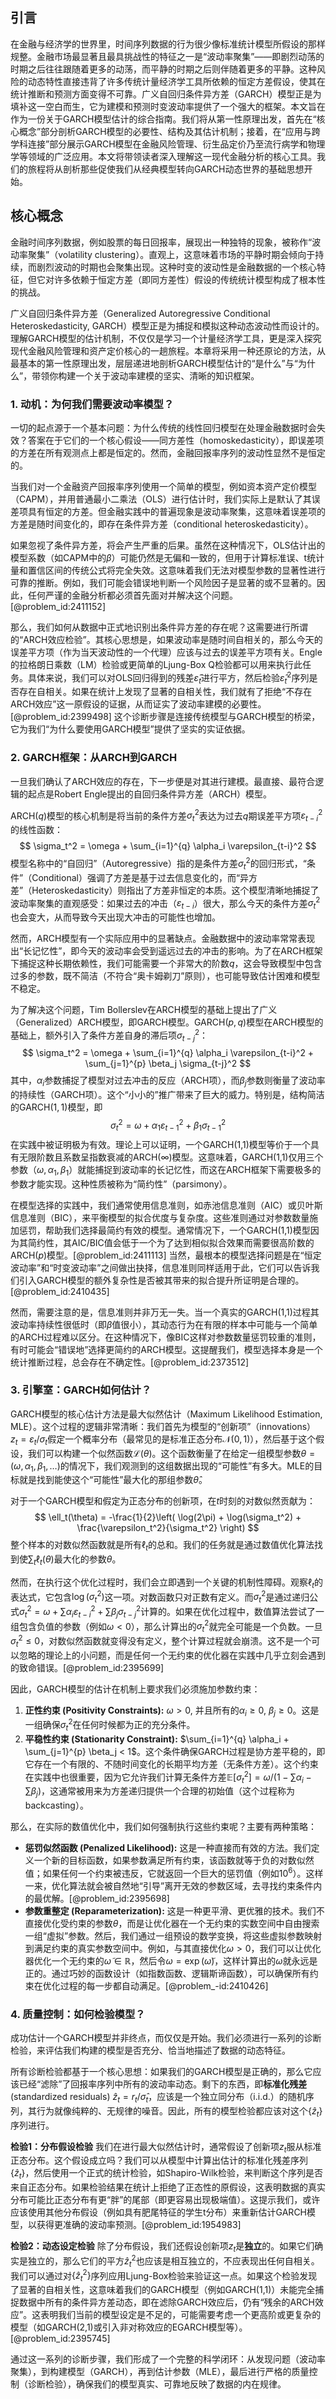 ## 引言
在金融与经济学的世界里，时间序列数据的行为很少像标准统计模型所假设的那样规整。金融市场最显著且最具挑战性的特征之一是“波动率聚集”——即剧烈动荡的时期之后往往跟随着更多的动荡，而平静的时期之后则伴随着更多的平静。这种风险的动态特性直接违背了许多传统计量经济学工具所依赖的恒定方差假设，使其在统计推断和预测方面变得不可靠。广义自回归条件异方差（GARCH）模型正是为填补这一空白而生，它为建模和预测时变波动率提供了一个强大的框架。本文旨在作为一份关于GARCH模型估计的综合指南。我们将从第一性原理出发，首先在“核心概念”部分剖析GARCH模型的必要性、结构及其估计机制；接着，在“应用与跨学科连接”部分展示GARCH模型在金融风险管理、衍生品定价乃至流行病学和物理学等领域的广泛应用。本文将带领读者深入理解这一现代金融分析的核心工具。我们的旅程将从剖析那些促使我们从经典模型转向GARCH动态世界的基础思想开始。

## 核心概念

金融时间序列数据，例如股票的每日回报率，展现出一种独特的现象，被称作“波动率聚集”（volatility clustering）。直观上，这意味着市场的平静时期会倾向于持续，而剧烈波动的时期也会聚集出现。这种时变的波动性是金融数据的一个核心特征，但它对许多依赖于恒定方差（即同方差性）假设的传统统计模型构成了根本性的挑战。

广义自回归条件异方差（Generalized Autoregressive Conditional Heteroskedasticity, GARCH）模型正是为捕捉和模拟这种动态波动性而设计的。理解GARCH模型的估计机制，不仅仅是学习一个计量经济学工具，更是深入探究现代金融风险管理和资产定价核心的一趟旅程。本章将采用一种还原论的方法，从最基本的第一性原理出发，层层递进地剖析GARCH模型估计的“是什么”与“为什么”，带领你构建一个关于波动率建模的坚实、清晰的知识框架。

### 1. 动机：为何我们需要波动率模型？

一切的起点源于一个基本问题：为什么传统的线性回归模型在处理金融数据时会失效？答案在于它们的一个核心假设——同方差性（homoskedasticity），即误差项的方差在所有观测点上都是恒定的。然而，金融回报率序列的波动性显然不是恒定的。

当我们对一个金融资产回报率序列使用一个简单的模型，例如资本资产定价模型（CAPM），并用普通最小二乘法（OLS）进行估计时，我们实际上是默认了其误差项具有恒定的方差。但金融实践中的普遍现象是波动率聚集，这意味着误差项的方差是随时间变化的，即存在条件异方差（conditional heteroskedasticity）。

如果忽视了条件异方差，将会产生严重的后果。虽然在这种情况下，OLS估计出的模型系数（如CAPM中的$\beta$）可能仍然是无偏和一致的，但用于计算标准误、t统计量和置信区间的传统公式将完全失效。这意味着我们无法对模型参数的显著性进行可靠的推断。例如，我们可能会错误地判断一个风险因子是显著的或不显著的。因此，任何严谨的金融分析都必须首先面对并解决这个问题。[@problem_id:2411152]

那么，我们如何从数据中正式地识别出条件异方差的存在呢？这需要进行所谓的“ARCH效应检验”。其核心思想是，如果波动率是随时间自相关的，那么今天的误差平方项（作为当天波动性的一个代理）应该与过去的误差平方项有关。Engle的拉格朗日乘数（LM）检验或更简单的Ljung-Box Q检验都可以用来执行此任务。具体来说，我们可以对OLS回归得到的残差$\hat{\varepsilon}_t$进行平方，然后检验$\hat{\varepsilon}_t^2$序列是否存在自相关。如果在统计上发现了显著的自相关性，我们就有了拒绝“不存在ARCH效应”这一原假设的证据，从而证实了波动率建模的必要性。[@problem_id:2399498] 这个诊断步骤是连接传统模型与GARCH模型的桥梁，它为我们“为什么要使用GARCH模型”提供了坚实的实证依据。

### 2. GARCH框架：从ARCH到GARCH

一旦我们确认了ARCH效应的存在，下一步便是对其进行建模。最直接、最符合逻辑的起点是Robert Engle提出的自回归条件异方差（ARCH）模型。

ARCH($q$)模型的核心机制是将当前的条件方差$\sigma_t^2$表达为过去$q$期误差平方项$\varepsilon_{t-i}^2$的线性函数：
$$
\sigma_t^2 = \omega + \sum_{i=1}^{q} \alpha_i \varepsilon_{t-i}^2
$$
模型名称中的“自回归”（Autoregressive）指的是条件方差$\sigma_t^2$的回归形式，“条件”（Conditional）强调了方差是基于过去信息变化的，而“异方差”（Heteroskedasticity）则指出了方差非恒定的本质。这个模型清晰地捕捉了波动率聚集的直观感受：如果过去的冲击（$\varepsilon_{t-i}$）很大，那么今天的条件方差$\sigma_t^2$也会变大，从而导致今天出现大冲击的可能性也增加。

然而，ARCH模型有一个实际应用中的显著缺点。金融数据中的波动率常常表现出“长记忆性”，即今天的波动率会受到遥远过去的冲击的影响。为了在ARCH框架下捕捉这种长期依赖性，我们可能需要一个非常大的阶数$q$，这会导致模型中包含过多的参数，既不简洁（不符合“奥卡姆剃刀”原则），也可能导致估计困难和模型不稳定。

为了解决这个问题，Tim Bollerslev在ARCH模型的基础上提出了广义（Generalized）ARCH模型，即GARCH模型。GARCH($p,q$)模型在ARCH模型的基础上，额外引入了条件方差自身的滞后项$\sigma_{t-j}^2$：
$$
\sigma_t^2 = \omega + \sum_{i=1}^{q} \alpha_i \varepsilon_{t-i}^2 + \sum_{j=1}^{p} \beta_j \sigma_{t-j}^2
$$
其中，$\alpha_i$参数捕捉了模型对过去冲击的反应（ARCH项），而$\beta_j$参数则衡量了波动率的持续性（GARCH项）。这个“小小的”推广带来了巨大的威力。特别是，结构简洁的GARCH($1,1$)模型，即
$$
\sigma_t^2 = \omega + \alpha_1 \varepsilon_{t-1}^2 + \beta_1 \sigma_{t-1}^2
$$
在实践中被证明极为有效。理论上可以证明，一个GARCH(1,1)模型等价于一个具有无限阶数且系数呈指数衰减的ARCH($\infty$)模型。这意味着，GARCH(1,1)仅用三个参数（$\omega, \alpha_1, \beta_1$）就能捕捉到波动率的长记忆性，而这在ARCH框架下需要极多的参数才能实现。这种性质被称为“简约性”（parsimony）。

在模型选择的实践中，我们通常使用信息准则，如赤池信息准则（AIC）或贝叶斯信息准则（BIC），来平衡模型的拟合优度与复杂度。这些准则通过对参数数量施加惩罚，帮助我们选择最简约有效的模型。通常情况下，一个GARCH(1,1)模型因为其简约性，其AIC/BIC值会低于一个为了达到相似拟合效果而需要很高阶数的ARCH($p$)模型。[@problem_id:2411113] 当然，最根本的模型选择问题是在“恒定波动率”和“时变波动率”之间做出抉择，信息准则同样适用于此，它们可以告诉我们引入GARCH模型的额外复杂性是否被其带来的拟合提升所证明是合理的。[@problem_id:2410435]

然而，需要注意的是，信息准则并非万无一失。当一个真实的GARCH(1,1)过程其波动率持续性很低时（即$\beta$值很小），其动态行为在有限的样本中可能与一个简单的ARCH过程难以区分。在这种情况下，像BIC这样对参数数量惩罚较重的准则，有时可能会“错误地”选择更简约的ARCH模型。这提醒我们，模型选择本身是一个统计推断过程，总会存在不确定性。[@problem_id:2373512]

### 3. 引擎室：GARCH如何估计？

GARCH模型的核心估计方法是最大似然估计（Maximum Likelihood Estimation, MLE）。这个过程的逻辑非常清晰：我们首先为模型的“创新项”（innovations）$z_t = \varepsilon_t / \sigma_t$假定一个概率分布（最常见的是标准正态分布$\mathcal{N}(0,1)$），然后基于这个假设，我们可以构建一个似然函数$\mathcal{L}(\theta)$。这个函数衡量了在给定一组模型参数$\theta = (\omega, \alpha_1, \beta_1, \dots)$的情况下，我们观测到的这组数据出现的“可能性”有多大。MLE的目标就是找到能使这个“可能性”最大化的那组参数$\hat{\theta}$。

对于一个GARCH模型和假定为正态分布的创新项，在$t$时刻的对数似然贡献为：
$$
\ell_t(\theta) = -\frac{1}{2}\left( \log(2\pi) + \log(\sigma_t^2) + \frac{\varepsilon_t^2}{\sigma_t^2} \right)
$$
整个样本的对数似然函数就是所有$\ell_t$的总和。我们的任务就是通过数值优化算法找到使$\sum_{t} \ell_t(\theta)$最大化的参数$\theta$。

然而，在执行这个优化过程时，我们会立即遇到一个关键的机制性障碍。观察$\ell_t$的表达式，它包含$\log(\sigma_t^2)$这一项。对数函数只对正数有定义。而$\sigma_t^2$是通过递归公式$\sigma_t^2 = \omega + \sum \alpha_i \varepsilon_{t-i}^2 + \sum \beta_j \sigma_{t-j}^2$计算的。如果在优化过程中，数值算法尝试了一组包含负值的参数（例如$\omega < 0$），那么计算出的$\sigma_t^2$就完全可能是一个负数。一旦$\sigma_t^2 \le 0$，对数似然函数就变得没有定义，整个计算过程就会崩溃。这不是一个可以忽略的理论上的小问题，而是任何一个无约束的优化器在实践中几乎立刻会遇到的致命错误。[@problem_id:2395699]

因此，GARCH模型的估计在机制上要求我们必须施加参数约束：
1.  **正性约束 (Positivity Constraints):** $\omega > 0$, 并且所有的$\alpha_i \ge 0$, $\beta_j \ge 0$。这是一组确保$\sigma_t^2$在任何时候都为正的充分条件。
2.  **平稳性约束 (Stationarity Constraint):** $\sum_{i=1}^{q} \alpha_i + \sum_{j=1}^{p} \beta_j < 1$。这个条件确保GARCH过程是协方差平稳的，即它存在一个有限的、不随时间变化的长期平均方差（无条件方差）。这个约束在实践中也很重要，因为它允许我们计算无条件方差$\mathbb{E}[\sigma_t^2] = \omega / (1 - \sum\alpha_i - \sum\beta_j)$，这通常被用来为方差递归提供一个合理的初始值（这个过程称为backcasting）。

那么，在实际的数值优化中，我们如何强制执行这些约束呢？主要有两种策略：
*   **惩罚似然函数 (Penalized Likelihood):** 这是一种直接而有效的方法。我们定义一个新的目标函数，如果参数满足所有约束，该函数就等于负的对数似然值；如果任何一个约束被违反，它就返回一个巨大的惩罚值（例如$10^6$）。这样一来，优化算法就会被自然地“引导”离开无效的参数区域，去寻找约束条件内的最优解。[@problem_id:2395698]
*   **参数重整定 (Reparameterization):** 这是一种更平滑、更优雅的技术。我们不直接优化受约束的参数$\theta$，而是让优化器在一个无约束的实数空间中自由搜索一组“虚拟”参数。然后，我们通过一组预设的数学变换，将这些虚拟参数映射到满足约束的真实参数空间中。例如，与其直接优化$\omega > 0$，我们可以让优化器优化一个无约束的$\tilde{\omega} \in \mathbb{R}$，然后令$\omega = \exp(\tilde{\omega})$，这样计算出的$\omega$就永远是正的。通过巧妙的函数设计（如指数函数、逻辑斯谛函数），可以确保所有约束在优化过程的每一步都自动满足。[@problem_-id:2410426]

### 4. 质量控制：如何检验模型？

成功估计一个GARCH模型并非终点，而仅仅是开始。我们必须进行一系列的诊断检验，来评估我们构建的模型是否充分、恰当地描述了数据的动态特征。

所有诊断检验都基于一个核心思想：如果我们的GARCH模型是正确的，那么它应该已经“滤除”了回报率序列中所有的波动率动态。剩下的东西，即**标准化残差** (standardized residuals) $\hat{z}_t = r_t / \hat{\sigma}_t$，应该是一个独立同分布（i.i.d.）的随机序列，其行为就像纯粹的、无规律的噪音。因此，所有的模型检验都应该对这个$\{\hat{z}_t\}$序列进行。

**检验1：分布假设检验**
我们在进行最大似然估计时，通常假设了创新项$z_t$服从标准正态分布。这个假设成立吗？我们可以从模型中计算出估计的标准化残差序列$\{\hat{z}_t\}$，然后使用一个正式的统计检验，如Shapiro-Wilk检验，来判断这个序列是否来自正态分布。如果检验结果在统计上拒绝了正态性的原假设，这表明数据的真实分布可能比正态分布有更“胖”的尾部（即更容易出现极端值）。这提示我们，或许应该使用其他分布假设（例如具有肥尾特征的学生t分布）来重新估计GARCH模型，以获得更准确的波动率预测。[@problem_id:1954983]

**检验2：动态设定检验**
除了分布假设，我们还假设创新项$z_t$是**独立**的。如果它们确实是独立的，那么它们的平方$\hat{z}_t^2$也应该是相互独立的，不应表现出任何自相关。我们可以通过对$\{\hat{z}_t^2\}$序列应用Ljung-Box检验来验证这一点。如果这个检验发现了显著的自相关性，这意味着我们的GARCH模型（例如GARCH(1,1)）未能完全捕捉数据中所有的条件异方差动态，即在滤除GARCH效应后，仍有“残余的ARCH效应”。这表明我们当前的模型设定是不足的，可能需要考虑一个更高阶或更复杂的模型（如GARCH(2,1)或引入非对称效应的EGARCH模型等）。[@problem_id:2395745]

通过这一系列的诊断步骤，我们形成了一个完整的科学闭环：从发现问题（波动率聚集），到构建模型（GARCH），再到估计参数（MLE），最后进行严格的质量控制（诊断检验），确保我们的模型真实、可靠地反映了数据的内在规律。

